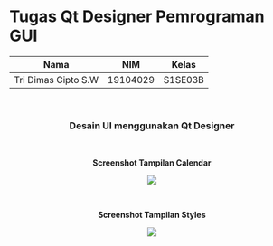 # Tugas Qt Designer Pemrograman GUI

| Nama | NIM | Kelas |
|--|--|--|
|Tri Dimas Cipto S.W|19104029| S1SE03B
<br>
<h3 align = "center">Desain UI menggunakan Qt Designer</h3> 
<br>
<p align="center"><b>Screenshot Tampilan Calendar</b></p>

<p align="center">
  <img src=https://user-images.githubusercontent.com/72629575/114374548-f7902a80-9bad-11eb-8d4e-967e3e9c60ea.png>
</p>

<br>

<p align="center"><b>Screenshot Tampilan Styles</b></p>

<p align="center">
  <img src=https://user-images.githubusercontent.com/72629575/114374927-59e92b00-9bae-11eb-82eb-5161c341f6b1.png>
</p>
